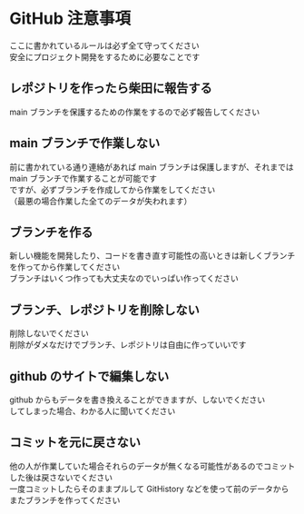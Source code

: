 # GitHub 注意事項

ここに書かれているルールは必ず全て守ってください  
安全にプロジェクト開発をするために必要なことです

## レポジトリを作ったら柴田に報告する

main ブランチを保護するための作業をするので必ず報告してください

## main ブランチで作業しない

前に書かれている通り連絡があれば main ブランチは保護しますが、それまでは main ブランチで作業することが可能です  
ですが、必ずブランチを作成してから作業をしてください  
（最悪の場合作業した全てのデータが失われます）

## ブランチを作る

新しい機能を開発したり、コードを書き直す可能性の高いときは新しくブランチを作ってから作業してください  
ブランチはいくつ作っても大丈夫なのでいっぱい作ってください

## ブランチ、レポジトリを削除しない

削除しないでください  
削除がダメなだけでブランチ、レポジトリは自由に作っていいです

## github のサイトで編集しない

github からもデータを書き換えることができますが、しないでください  
してしまった場合、わかる人に聞いてください

## コミットを元に戻さない

他の人が作業していた場合それらのデータが無くなる可能性があるのでコミットした後は戻さないでください  
一度コミットしたらそのままプルして GitHistory などを使って前のデータからまたブランチを作ってください
